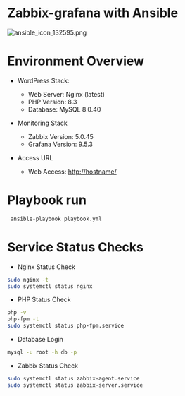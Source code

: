 # Zabbix-grafana with Ansible

![ansible_icon_132595.png](https://qiita-image-store.s3.ap-northeast-1.amazonaws.com/0/3904736/39e758ca-49b7-f4b7-69ec-887720e1f9b1.png)

# Environment Overview

- WordPress Stack:
  - Web Server: Nginx (latest)
  - PHP Version: 8.3
  - Database: MySQL 8.0.40

- Monitoring Stack
  - Zabbix Version: 5.0.45
  - Grafana Version: 9.5.3

- Access URL
  - Web Access: [http://hostname/](http://dev.menta.me/)

# Playbook run
```sh
 ansible-playbook playbook.yml
```
# Service Status Checks

- Nginx Status Check
```sh
sudo nginx -t
sudo systemctl status nginx
```

- PHP Status Check
```sh
php -v
php-fpm -t
sudo systemctl status php-fpm.service
```

- Database Login
```sh
mysql -u root -h db -p
```

- Zabbix Status Check
```sh
sudo systemctl status zabbix-agent.service
sudo systemctl status zabbix-server.service
```
